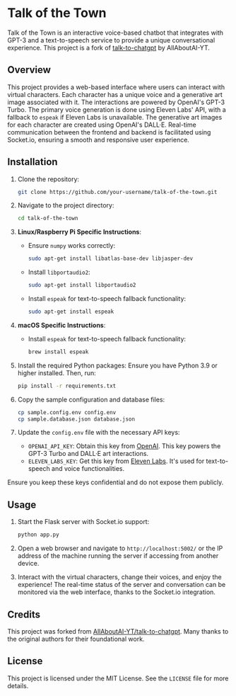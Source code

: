 # Talk of the Town

Talk of the Town is an interactive voice-based chatbot that integrates with GPT-3 and a text-to-speech service to provide a unique conversational experience. This project is a fork of [talk-to-chatgpt](https://github.com/AllAboutAI-YT/talk-to-chatgpt) by AllAboutAI-YT.

## Overview

This project provides a web-based interface where users can interact with virtual characters. Each character has a unique voice and a generative art image associated with it. The interactions are powered by OpenAI's GPT-3 Turbo. The primary voice generation is done using Eleven Labs' API, with a fallback to `espeak` if Eleven Labs is unavailable. The generative art images for each character are created using OpenAI's DALL·E. Real-time communication between the frontend and backend is facilitated using Socket.io, ensuring a smooth and responsive user experience.

## Installation

1. Clone the repository:
   ```bash
   git clone https://github.com/your-username/talk-of-the-town.git
   ```

2. Navigate to the project directory:
   ```bash
   cd talk-of-the-town
   ```

3. **Linux/Raspberry Pi Specific Instructions**:
   - Ensure `numpy` works correctly:
     ```bash
     sudo apt-get install libatlas-base-dev libjasper-dev
     ```
   - Install `libportaudio2`:
     ```bash
     sudo apt-get install libportaudio2
     ```
   - Install `espeak` for text-to-speech fallback functionality:
     ```bash
     sudo apt-get install espeak
     ```

4. **macOS Specific Instructions**:
   - Install `espeak` for text-to-speech fallback functionality:
     ```bash
     brew install espeak
     ```

5. Install the required Python packages:
   Ensure you have Python 3.9 or higher installed. Then, run:
   ```bash
   pip install -r requirements.txt
   ```

6. Copy the sample configuration and database files:
   ```bash
   cp sample.config.env config.env
   cp sample.database.json database.json
   ```

7. Update the `config.env` file with the necessary API keys:
   - `OPENAI_API_KEY`: Obtain this key from [OpenAI](https://beta.openai.com/signup/). This key powers the GPT-3 Turbo and DALL·E art interactions.
   - `ELEVEN_LABS_KEY`: Get this key from [Eleven Labs](https://www.eleven-labs.com/). It's used for text-to-speech and voice functionalities.

Ensure you keep these keys confidential and do not expose them publicly.

## Usage

1. Start the Flask server with Socket.io support:
   ```bash
   python app.py
   ```

2. Open a web browser and navigate to `http://localhost:5002/` or the IP address of the machine running the server if accessing from another device.

3. Interact with the virtual characters, change their voices, and enjoy the experience! The real-time status of the server and conversation can be monitored via the web interface, thanks to the Socket.io integration.

## Credits

This project was forked from [AllAboutAI-YT/talk-to-chatgpt](https://github.com/AllAboutAI-YT/talk-to-chatgpt). Many thanks to the original authors for their foundational work.

## License

This project is licensed under the MIT License. See the `LICENSE` file for more details.

